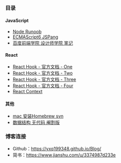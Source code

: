 ### 目录

#### JavaScript
  * [Node Runoob](https://www.jianshu.com/p/c42edc8310ff)
  * [ECMAScript6 JSPang](https://www.jianshu.com/p/91012adfd06d)
  * [百度前端学院 设计师学院 笔记](baidu/design.md)

#### React
  * [React Hook - 官方文档 - One](https://www.jianshu.com/p/734cf59dabd6)
  * [React Hook - 官方文档 - Two](https://www.jianshu.com/p/9e52ac9c1939)
  * [React Hook - 官方文档 - Three](https://www.jianshu.com/p/a7a629b48ab4)
  * [React Hook - 官方文档 - Four](https://www.jianshu.com/p/7b559dd08a8d)
  * [React Context](https://www.jianshu.com/p/94bc38a4864f)

#### 其他
  * [mac 安装Homebrew svn](https://www.jianshu.com/p/3573c9872110)
  * [数据结构 无代码 阉割版](https://www.jianshu.com/p/9b22e8a72e7a)

### 博客连接
* Github：https://yxq199348.github.io/Blog/
* 简书：https://www.jianshu.com/u/3374987d233e
